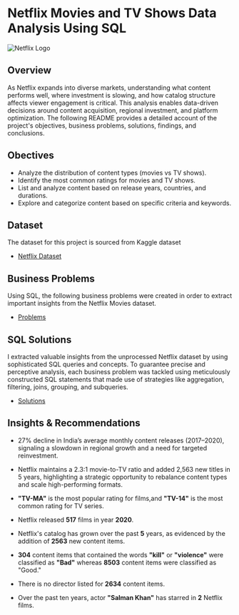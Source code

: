 # Netflix Movies and TV Shows Data Analysis Using SQL

![Netflix Logo](https://upload.wikimedia.org/wikipedia/commons/0/08/Netflix_2015_logo.svg)

## Overview

As Netflix expands into diverse markets, understanding what content performs well, where investment is slowing, and how catalog structure affects viewer engagement is critical. This analysis enables data-driven decisions around content acquisition, regional investment, and platform optimization. The following README provides a detailed account of the project's objectives, business problems, solutions, findings, and conclusions.

## Obectives

- Analyze the distribution of content types (movies vs TV shows).
- Identify the most common ratings for movies and TV shows.
- List and analyze content based on release years, countries, and durations.
- Explore and categorize content based on specific criteria and keywords.

## Dataset

The dataset for this project is sourced from Kaggle dataset
- [Netflix Dataset](https://www.kaggle.com/datasets/shivamb/netflix-shows?resource=download)

## Business Problems

Using SQL, the following business problems were created in order to extract important insights from the Netflix Movies dataset.
- [Problems](https://github.com/Ravina172/Netflix-Movies-Data-Analysis-Using-SQL/blob/main/Business%20Problems.sql)

## SQL Solutions

I extracted valuable insights from the unprocessed Netflix dataset by using sophisticated SQL queries and concepts. To guarantee precise and perceptive analysis, each business problem was tackled using meticulously constructed SQL statements that made use of strategies like aggregation, filtering, joins, grouping, and subqueries.

- [Solutions](https://github.com/Ravina172/Netflix-Movies-Data-Analysis-Using-SQL/blob/main/Soltuons.sql)

## Insights & Recommendations

- 27% decline in India’s average monthly content releases (2017–2020), signaling a slowdown in regional growth and a need for targeted reinvestment.

- Netflix maintains a 2.3:1 movie-to-TV ratio and added 2,563 new titles in 5 years, highlighting a strategic opportunity to rebalance content types and scale high-performing formats.
  
- **"TV-MA"** is the most popular rating for films,and **"TV-14"** is the most common rating for TV series.
  
- Netflix released **517** films in year **2020**.
  
- Netflix's catalog has grown over the past **5** years, as evidenced by the addition of **2563** new content items.
  
- **304** content items that contained the words **"kill"** or **"violence"** were classified as **"Bad"** whereas **8503** content items were classified as "Good."

- There is no director listed for **2634** content items.
  
- Over the past ten years, actor **"Salman Khan"** has starred in **2** Netflix films.

